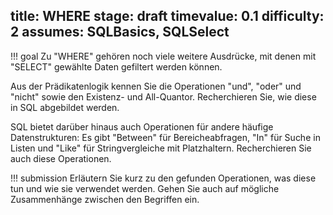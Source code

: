 title: WHERE
stage: draft
timevalue: 0.1
difficulty: 2
assumes: SQLBasics, SQLSelect
---
!!! goal
    Zu "WHERE" gehören noch viele weitere Ausdrücke, mit denen mit "SELECT" gewählte Daten 
    gefiltert werden können.  

Aus der Prädikatenlogik kennen Sie die Operationen "und", "oder" und "nicht" sowie den Existenz-
und All-Quantor. Recherchieren Sie, wie diese in SQL abgebildet werden.

SQL bietet darüber hinaus auch Operationen für andere häufige Datenstrukturen:
Es gibt "Between" für Bereicheabfragen, "In" für Suche in Listen und "Like" für
Stringvergleiche mit Platzhaltern. Recherchieren Sie auch diese Operationen.

!!! submission
    Erläutern Sie kurz zu den gefunden Operationen, was diese tun und wie sie verwendet werden.
    Gehen Sie auch auf mögliche Zusammenhänge zwischen den Begriffen ein.
